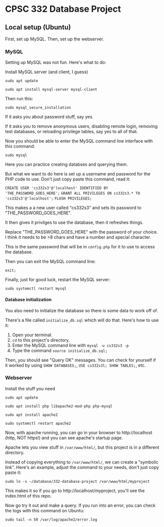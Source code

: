 # CPSC 332 Database Project

## Local setup (Ubuntu)

First, set up MySQL. Then, set up the webserver.

### MySQL

Setting up MySQL was not fun. Here's what to do:

Install MySQL server (and client, I guess)

`sudo apt update`

`sudo apt install mysql-server mysql-client`

Then run this:

`sudo mysql_secure_installation`

If it asks you about password stuff, say yes.

If it asks you to remove anonymous users, disabling remote login, removing test
databases, or reloading privilege tables, say yes to all of that.

Now you should be able to enter the MySQL command line interface with this command:

`sudo mysql`

Here you can practice creating databses and querying them.

But what we want to do here is set up a username and password for the PHP code to use. Don't just copy paste this command, read it:

`CREATE USER 'cs332s3'@'localhost' IDENTIFIED BY 'THE_PASSWORD_GOES_HERE';`
`GRANT ALL PRIVILEGES ON cs332s3.* TO 'cs332s3'@'localhost';`
`FLUSH PRIVILEGES;`

This makes a a new user called "cs332s3" and sets its password to "THE_PASSWORD_GOES_HERE".

It then gives it privilges to use the database, then it refreshes things.

Replace "THE_PASSWORD_GOES_HERE" with the password of your choice. I think it needs to be >8 chars and have a number and special character.

This is the same password that will be in `config.php` for it to use to access the database.

Then you can exit the MySQL command line:

`exit;`

Finally, just for good luck, restart the MySQL server:

`sudo systemctl restart mysql`

#### Database initialization

You also need to initialize the database so there is some data to work off of.

There's a file called `initialize_db.sql` which will do that. Here's how to use it:

1. Open your terminal.
1. `cd` to this project's directory.
1. Enter the MySQL command line with `mysql -u cs332s3 -p`
1. Type the command `source initialize_db.sql;`

Then, you should see "Query OK" messages. You can check for yourself if it worked
by using `SHOW DATABASES;`, `USE cs332s3l; SHOW TABLES;`, etc.

### Webserver 

Install the stuff you need

`sudo apt update`

`sudo apt install php libapache2-mod-php php-mysql`

`sudo apt install apache2`

`sudo systemctl restart apache2`

Now, with apache running, you can go in your browser to http://localhost (http, NOT https!) and you can see apache's startup page.

Apache lets you view stuff in `/var/www/html/`, but this project is in a different directory.

Instead of copying everything to `/var/www/html/`, we can create a "symbolic link". Here's an example, adjust the command to your needs, don't just copy paste it:

`sudo ln -s ~/database/332-database-project /var/www/html/myproject`

This makes it so if you go to http://localhost/myproject, you'll see the index.html of this repo.

Now go try it out and make a query. If you run into an error, you can check the logs with this command on Ubuntu:

`sudo tail -n 50 /var/log/apache2/error.log`

